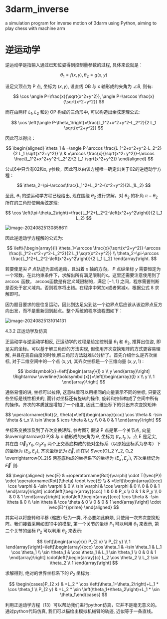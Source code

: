 # 3darm_inverse
a simulation program for inverse motion of 3darm using Python, aiming to play chess with machine arm

# 逆运动学

逆运动学是指输入通过已知位姿得到控制量参数的过程, 具体来说就是：

$$
\theta_1=f(x, y), \theta_2=g(x, y)
$$


设足尖顶点为 P 点, 坐标为 $(x, y)$, 设直线 OB 与 x 轴形成的夹角为 $\angle B$, 则有:

$$
\cos \angle P=\frac{x}{\sqrt{x^2+y^2}}, \angle P=\arccos \frac{x}{\sqrt{x^2+y^2}}
$$

而在由两杆 $L_1, L_2$ 和边 OP 构成的三角形中, 可以构造出余弦定理公式:

$$
\cos \left(\angle P-\theta_1\right)=\frac{L_1^2+x^2+y^2-L_2^2}{2 L_1 \sqrt{x^2+y^2}}
$$

因此可以得出：

$$
\begin{aligned}
\theta_1 & =\angle P-\arccos \frac{L_1^2+x^2+y^2-L_2^2}{2 L_1 \sqrt{x^2+y^2}} \\
& =\arccos \frac{x}{\sqrt{x^2+y^2}}-\arccos \frac{L_1^2+x^2+y^2-L_2^2}{2 L_1 \sqrt{x^2+y^2}}
\end{aligned}
$$

公式6中只含有θ2和x, y参数，因此可以由该方程唯一确定出关于θ2的逆运动学方程：

$$
\theta_2=\pi-\arccos\frac{L_1^2+L_2^2-(x^2+y^2}{2L_1L_2}
$$


至此, $\theta_1$ 的逆运动学方程已经给出, 现在围绕 $\theta_2$ 进行求解。对 $\theta_2$ 的补角 $\pi-\theta_2$ 所在的三角形使用余弦定理:

$$
\cos \left(\pi-\theta_2\right)=\frac{L_1^2+L_2^2-\left(x^2+y^2\right)}{2 L_1 L_2}
$$

![image-20240825130858611](https://wang-250-notes-1320145649.cos.ap-nanjing.myqcloud.com/Markdown/image-20240825130858611.png?imageSlim)

因此逆运动学方程解的公式为:

$$
\left\{\begin{array}{l}
\theta_1=\arccos \frac{x}{\sqrt{x^2+y^2}}-\arccos \frac{L_1^2+x^2+y^2-L_2^2}{2 L_1 \sqrt{x^2+y^2}} \\
\theta_2=\pi-\arccos \frac{L_1^2+L_2^2-\left(x^2+y^2\right)}{2 L_1 L_2}
\end{array}\right.
$$


若要使足尖 $P$ 点轨迹为直线运动，且沿着 $x$ 轴的方向， $P$ 点纵坐标 $y$ 需要恒定为一个常数。在此约束条件下，求解出所有满足限制的x。这里还需要注意使用到了 $\arccos$ 函数， arccos函数是有定义域限制的，满足 $[-1,1]$ 之间，程序需要判断是否处于定义域内。否则程序将出错。在程序中累加x或者累减x，根据公式 8 求解即可。

因为题目要求的是往复运动，因此到达足尖到达一个边界点后应该从该边界点反方向出发，而不是重新回到起点。整个系统的程序流程图如下：

![image-20240825131014131](https://wang-250-notes-1320145649.cos.ap-nanjing.myqcloud.com/Markdown/image-20240825131014131.png?imageSlim)

4.3.2 正运动学及仿真

正运动学与逆运动学相反, 正运动学的过程是给定控制量 $\theta_1$ 和 $\theta_2$, 推算出位姿, 即足尖的坐标。可以基于解三角形的方法实现, 但使用齐次变换矩阵的方式更容易理解, 并且在高自由度的时候,解三角形方法就难以分析了。首先介绍什么是齐次坐标, 对于二维空间中的一个点 $(x, y)$, 其齐次坐标是一个三维向量 $(x, y, 1)$ :

$$
\boldsymbol{x}=\left[\begin{array}{l}
x \\
y
\end{array}\right] \Rightarrow \overline{\boldsymbol{x}}=\left[\begin{array}{l}
x \\
y \\
1
\end{array}\right]
$$


通俗易懂的讲, 坐标可以拉伸, 这意味着可以用相同的向量表示不同的坐标, 只要这些坐标是线性相关的, 而针对坐标还有旋转的操作, 旋转和拉伸构成了空间中所有的操作。齐次的本质就是增加了一个维度, 因此二维坐标下的引出齐次变换矩阵:

$$
\operatorname{Rot}(z, \theta)=\left[\begin{array}{ccc}
\cos \theta & -\sin \theta & t_x \\
\sin \theta & \cos \theta & t_y \\
0 & 0 & 1
\end{array}\right]
$$


坐标系变换涉及到了齐次变换矩阵, 参考图7, 假设 P 点是第一个关节点, 向量 $\overrightarrow{O P}$ 与 $x$ 轴形成的夹角为 $\theta$, 坐标为 $\left(t_x, t_y\right.$ )。点 E 是足尖, 其在由 $\vec{O}_0 Y_0, O_0 X_0$ 两个正交基底构成的绝对坐标系（以原始坐标系为参考）下的坐标为 $\left(E_x, E_y\right)$, 齐次坐标记为 $\vec{E}$, 而在以 $\vec{O}_2 Y_2, O_2 \overrightarrow{X_2}$ 两基底构成的坐标系下的坐标为 $\left(E_x^{\prime}, E_y^{\prime}\right)$, 齐次坐标记为 $\vec{E}^{\prime}$ 则:

$$
\begin{aligned}
\vec{E} & =\operatorname{Rot}(\varphi) \cdot T(\vec{P}) \cdot \operatorname{Rot}(\theta) \cdot \vec{E} \\
& =\left[\begin{array}{ccc}
\cos \varphi & -\sin \varphi & 0 \\
\sin \varphi & \cos \varphi & 0 \\
0 & 0 & 1
\end{array}\right] \cdot\left[\begin{array}{ccc}
1 & 0 & P_x \\
0 & 1 & P_y \\
0 & 0 & 1
\end{array}\right] \cdot\left[\begin{array}{ccc}
\cos \theta & -\sin \theta & 0 \\
\sin \theta & \cos \theta & 0 \\
0 & 0 & 1
\end{array}\right] \cdot \vec{E}^{\prime}
\end{aligned}
$$


其实可以将旋转和平移 (缩放) 归为一类, 不必要如此麻烦, 只使用一次齐次变换矩阵。我们接着采用如图10中的模型, 第一个关节的坐标 $P_1$ 可以利用 $\theta_1$ 来表示, 第二个关节的坐标 $P_2$ 可以利用 $\theta_2$ 来表示:

$$
\left[\begin{array}{c}
P_{2 x} \\
P_{2 y} \\
1
\end{array}\right]=\left[\begin{array}{ccc}
\cos \theta_1 & -\sin \theta_1 & L_1 \cos \theta_1 \\
\sin \theta_1 & \cos \theta_1 & L_1 \sin \theta_1 \\
0 & 0 & 1
\end{array}\right] \cdot\left[\begin{array}{c}
L_2 \cos \theta_2 \\
L_2 \sin \theta_2 \\
1
\end{array}\right]
$$

求解得到, 绝对的世界坐标系下的 $P_2$ 坐标为:

$$
\begin{cases}P_{2 x} & =L_2 * \cos \left(\theta_1+\theta_2\right)+L_1 * \cos \theta_1 \\ P_{2 y} & =L_2 * \sin \left(\theta_1+\theta_2\right)+L_1 * \sin \theta_1\end{cases}
$$


利用正运动学方程（13）可以帮助我们进行python仿真，它并不是毫无意义的。通过python代码仿真, 我们可以描绘出模拟机械臂的轨迹, 近似等于一条直线。
